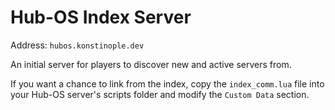 # Hub-OS Index Server

Address: `hubos.konstinople.dev`

An initial server for players to discover new and active servers from.

If you want a chance to link from the index, copy the `index_comm.lua` file into your Hub-OS server's scripts folder and modify the `Custom Data` section.
